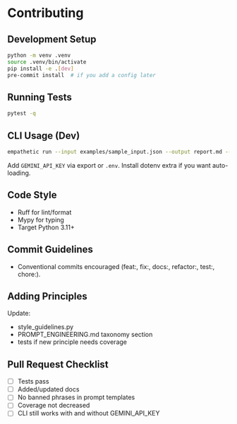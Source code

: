 # Contributing

## Development Setup
```bash
python -m venv .venv
source .venv/bin/activate
pip install -e .[dev]
pre-commit install  # if you add a config later
```

## Running Tests
```bash
pytest -q
```

## CLI Usage (Dev)
```bash
empathetic run --input examples/sample_input.json --output report.md --emit-json --enable-diff
```
Add `GEMINI_API_KEY` via export or `.env`. Install dotenv extra if you want auto-loading.

## Code Style
- Ruff for lint/format
- Mypy for typing
- Target Python 3.11+

## Commit Guidelines
- Conventional commits encouraged (feat:, fix:, docs:, refactor:, test:, chore:).

## Adding Principles
Update:
- style_guidelines.py
- PROMPT_ENGINEERING.md taxonomy section
- tests if new principle needs coverage

## Pull Request Checklist
- [ ] Tests pass
- [ ] Added/updated docs
- [ ] No banned phrases in prompt templates
- [ ] Coverage not decreased
- [ ] CLI still works with and without GEMINI_API_KEY